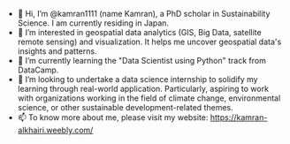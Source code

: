 - 👋 Hi, I’m @kamran1111 (name Kamran), a PhD scholar in Sustainability Science. I am currently residing in Japan. 
- 👀 I’m interested in geospatial data analytics (GIS, Big Data, satellite remote sensing) and visualization. It helps me uncover geospatial data's insights and patterns. 
- 🌱 I’m currently learning the "Data Scientist using Python" track from DataCamp.
- 💞️ I’m looking to undertake a data science internship to solidify my learning through real-world application. Particularly, aspiring to work with organizations working in the field of climate change, environmental science, or other sustainable development-related themes.
- 📫 To know more about me, please visit my website: https://kamran-alkhairi.weebly.com/

<!---
kamran1111/kamran1111 is a ✨ special ✨ repository because its `README.md` (this file) appears on your GitHub profile.
You can click the Preview link to take a look at your changes.
--->

